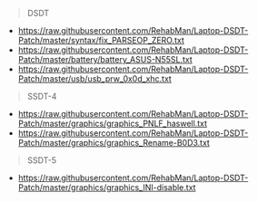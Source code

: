 >DSDT
* https://raw.githubusercontent.com/RehabMan/Laptop-DSDT-Patch/master/syntax/fix_PARSEOP_ZERO.txt
* https://raw.githubusercontent.com/RehabMan/Laptop-DSDT-Patch/master/battery/battery_ASUS-N55SL.txt
* https://raw.githubusercontent.com/RehabMan/Laptop-DSDT-Patch/master/usb/usb_prw_0x0d_xhc.txt

>SSDT-4
* https://raw.githubusercontent.com/RehabMan/Laptop-DSDT-Patch/master/graphics/graphics_PNLF_haswell.txt
* https://raw.githubusercontent.com/RehabMan/Laptop-DSDT-Patch/master/graphics/graphics_Rename-B0D3.txt

>SSDT-5
* https://raw.githubusercontent.com/RehabMan/Laptop-DSDT-Patch/master/graphics/graphics_INI-disable.txt
